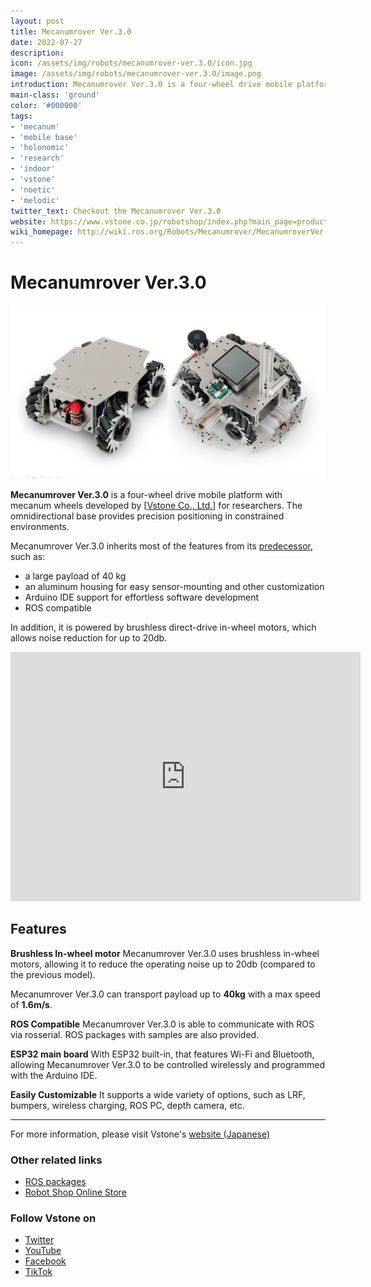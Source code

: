 ```yaml
---
layout: post
title: Mecanumrover Ver.3.0
date: 2022-07-27
description:
icon: /assets/img/robots/mecanumrover-ver.3.0/icon.jpg
image: /assets/img/robots/mecanumrover-ver.3.0/image.png
introduction: Mecanumrover Ver.3.0 is a four-wheel drive mobile platform with BLDC mecanum wheels and has a payload of 40kg which is developed by Vstone.
main-class: 'ground'
color: '#000000'
tags:
- 'mecanum'
- 'mobile base'
- 'holonomic'
- 'research'
- 'indoor'
- 'vstone'
- 'noetic'
- 'melodic'
twitter_text: Checkout the Mecanumrover Ver.3.0
website: https://www.vstone.co.jp/robotshop/index.php?main_page=product_info&cPath=156_923&products_id=5345
wiki_homepage: http://wiki.ros.org/Robots/Mecanumrover/MecanumroverVer.3.0
---
```


# Mecanumrover Ver.3.0

![Mecanumrover_Ver.3.0_image](/assets/img/robots/mecanumrover-ver.3.0/image.png)

**Mecanumrover Ver.3.0** is a four-wheel drive mobile platform with mecanum wheels developed by [[Vstone Co., Ltd.](https://www.vstone.co.jp/english/index.html)] for researchers. 
The omnidirectional base provides precision positioning in constrained environments.

Mecanumrover Ver.3.0 inherits most of the features from its [predecessor](http://wiki.ros.org/Robots/Mecanumrover/MecanumroverVer2.1), such as:
- a large payload of 40 kg
- an aluminum housing for easy sensor-mounting and other customization
- Arduino IDE support for effortless software development
- ROS compatible

In addition, it is powered by brushless direct-drive in-wheel motors, which allows noise reduction for up to 20db.

<iframe width="560" height="399"  src="https://www.youtube.com/embed/dvIRSwAOLXo" title="YouTube video player" frameborder="0" allow="accelerometer; autoplay; clipboard-write; encrypted-media; gyroscope; picture-in-picture" allowfullscreen></iframe>

## Features

**Brushless In-wheel motor** 
Mecanumrover Ver.3.0 uses brushless in-wheel motors, allowing it to reduce the operating noise up to 20db (compared to the previous model).

Mecanumrover Ver.3.0 can transport payload up to **40kg** 
with a max speed of **1.6m/s**.

**ROS Compatible**
Mecanumrover Ver.3.0 is able to communicate with ROS via rosserial. ROS packages with samples are also provided. 

**ESP32 main board**
With ESP32 built-in, that features Wi-Fi and Bluetooth, allowing Mecanumrover Ver.3.0 to be controlled wirelessly and programmed with the Arduino IDE.

**Easily Customizable**
It supports a wide variety of options, such as LRF, bumpers, wireless charging, ROS PC, depth camera, etc.

---
For more information, please visit Vstone's [website (Japanese)](https://www.vstone.co.jp/robotshop/index.php?main_page=product_info&cPath=156_923&products_id=5345)

### Other related links
- [ROS packages](https://github.com/vstoneofficial/mecanumrover3_ros)
- [Robot Shop Online Store](https://www.vstone.co.jp/robotshop/index.php?main_page=product_info&cPath=156_923&products_id=5345)

### Follow Vstone on
- [Twitter](https://twitter.com/vstone_) 
- [YouTube](https://www.youtube.com/user/vstonevstone)
- [Facebook](https://www.facebook.com/vstonerobotshop/)
- [TikTok](https://www.tiktok.com/@vstone0804)
